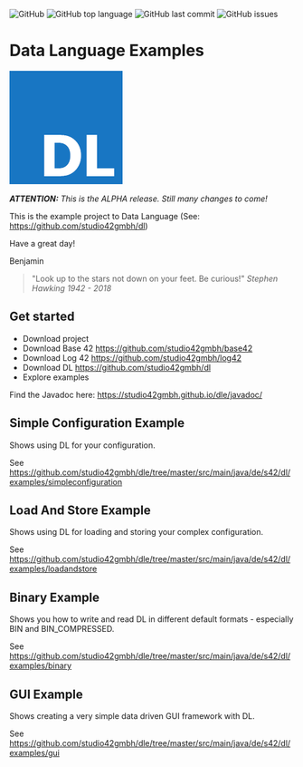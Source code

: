 ![GitHub](https://img.shields.io/github/license/studio42gmbh/dle)
![GitHub top language](https://img.shields.io/github/languages/top/studio42gmbh/dle)
![GitHub last commit](https://img.shields.io/github/last-commit/studio42gmbh/dle)
![GitHub issues](https://img.shields.io/github/issues/studio42gmbh/dle)

# Data Language Examples

![DL Logo](https://github.com/studio42gmbh/dl/blob/master/resources/images/logo/dl-logo-200.png)

***ATTENTION:** This is the ALPHA release. Still many changes to come!*

This is the example project to Data Language (See: https://github.com/studio42gmbh/dl)

Have a great day!

Benjamin

> "Look up to the stars not down on your feet. Be curious!" _Stephen Hawking 1942 - 2018_


## Get started

* Download project
* Download Base 42 https://github.com/studio42gmbh/base42
* Download Log 42 https://github.com/studio42gmbh/log42
* Download DL https://github.com/studio42gmbh/dl
* Explore examples

Find the Javadoc here: https://studio42gmbh.github.io/dle/javadoc/


## Simple Configuration Example

Shows using DL for your configuration.

See https://github.com/studio42gmbh/dle/tree/master/src/main/java/de/s42/dl/examples/simpleconfiguration


## Load And Store Example

Shows using DL for loading and storing your complex configuration.

See https://github.com/studio42gmbh/dle/tree/master/src/main/java/de/s42/dl/examples/loadandstore


## Binary Example

Shows you how to write and read DL in different default formats - especially BIN and BIN_COMPRESSED.

See https://github.com/studio42gmbh/dle/tree/master/src/main/java/de/s42/dl/examples/binary


## GUI Example

Shows creating a very simple data driven GUI framework with DL.

See https://github.com/studio42gmbh/dle/tree/master/src/main/java/de/s42/dl/examples/gui

